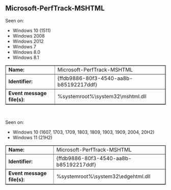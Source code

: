 ## Microsoft-PerfTrack-MSHTML

Seen on:
* Windows 10 (1511)
* Windows 2008
* Windows 2012
* Windows 7
* Windows 8.0
* Windows 8.1

<table border="1" class="docutils">
  <tbody>
    <tr>
      <td><b>Name:</b></td>
      <td>Microsoft-PerfTrack-MSHTML</td>
    </tr>
    <tr>
      <td><b>Identifier:</b></td>
      <td>{ffdb9886-80f3-4540-aa8b-b85192217ddf}</td>
    </tr>
    <tr>
      <td><b>Event message file(s):</b></td>
      <td>%systemroot%\system32\mshtml.dll</td>
    </tr>
  </tbody>
</table>

&nbsp;

Seen on:
* Windows 10 (1607, 1703, 1709, 1803, 1809, 1903, 1909, 2004, 20H2)
* Windows 11 (21H2)

<table border="1" class="docutils">
  <tbody>
    <tr>
      <td><b>Name:</b></td>
      <td>Microsoft-PerfTrack-MSHTML</td>
    </tr>
    <tr>
      <td><b>Identifier:</b></td>
      <td>{ffdb9886-80f3-4540-aa8b-b85192217ddf}</td>
    </tr>
    <tr>
      <td><b>Event message file(s):</b></td>
      <td>%systemroot%\system32\edgehtml.dll</td>
    </tr>
  </tbody>
</table>

&nbsp;

